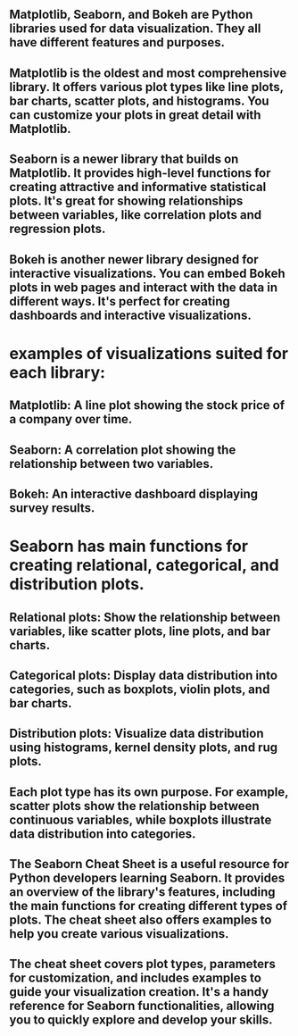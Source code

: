 ## Matplotlib, Seaborn, and Bokeh are Python libraries used for data visualization. They all have different features and purposes.

## Matplotlib is the oldest and most comprehensive library. It offers various plot types like line plots, bar charts, scatter plots, and histograms. You can customize your plots in great detail with Matplotlib.

## Seaborn is a newer library that builds on Matplotlib. It provides high-level functions for creating attractive and informative statistical plots. It's great for showing relationships between variables, like correlation plots and regression plots.

## Bokeh is another newer library designed for interactive visualizations. You can embed Bokeh plots in web pages and interact with the data in different ways. It's perfect for creating dashboards and interactive visualizations.

 # examples of visualizations suited for each library:

## Matplotlib: A line plot showing the stock price of a company over time.
## Seaborn: A correlation plot showing the relationship between two variables.
## Bokeh: An interactive dashboard displaying survey results.

# Seaborn has main functions for creating relational, categorical, and distribution plots.

## Relational plots: Show the relationship between variables, like scatter plots, line plots, and bar charts.
## Categorical plots: Display data distribution into categories, such as boxplots, violin plots, and bar charts.
## Distribution plots: Visualize data distribution using histograms, kernel density plots, and rug plots.

## Each plot type has its own purpose. For example, scatter plots show the relationship between continuous variables, while boxplots illustrate data distribution into categories.

## The Seaborn Cheat Sheet is a useful resource for Python developers learning Seaborn. It provides an overview of the library's features, including the main functions for creating different types of plots. The cheat sheet also offers examples to help you create various visualizations.

## The cheat sheet covers plot types, parameters for customization, and includes examples to guide your visualization creation. It's a handy reference for Seaborn functionalities, allowing you to quickly explore and develop your skills.